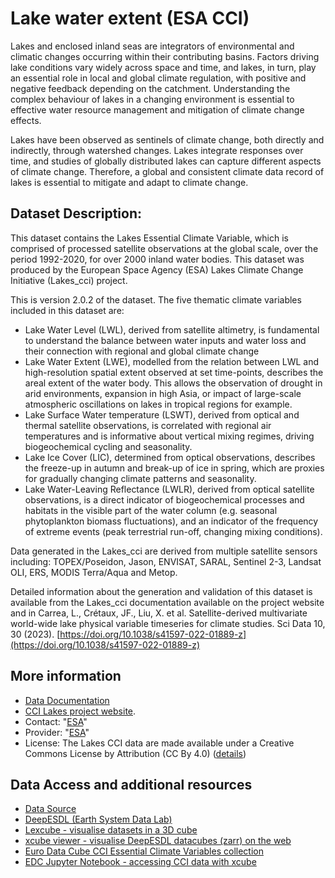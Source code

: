 # Lake water extent (ESA CCI)

Lakes and enclosed inland seas are integrators of environmental and climatic changes occurring within their contributing basins. Factors driving lake conditions vary widely across space and time, and lakes, in turn, play an essential role in local and global climate regulation, with positive and negative feedback depending on the catchment. Understanding the complex behaviour of lakes in a changing environment is essential to effective water resource management and mitigation of climate change effects.

Lakes have been observed as sentinels of climate change, both directly and indirectly, through watershed changes. Lakes integrate responses over time, and studies of globally distributed lakes can capture different aspects of climate change. Therefore, a global and consistent climate data record of lakes is essential to mitigate and adapt to climate change.

## Dataset Description: 

This dataset contains the Lakes Essential Climate Variable, which is comprised of processed satellite observations at the global scale, over the period 1992-2020, for over 2000 inland water bodies. This dataset was produced by the European Space Agency (ESA) Lakes Climate Change Initiative (Lakes_cci) project. 

This is version 2.0.2 of the dataset. The five thematic climate variables included in this dataset are: 
- Lake Water Level (LWL), derived from satellite altimetry, is fundamental to understand the balance between water inputs and water loss and their connection with regional and global climate change
- Lake Water Extent (LWE), modelled from the relation between LWL and high-resolution spatial extent observed at set time-points, describes the areal extent of the water body. This allows the observation of drought in arid environments, expansion in high Asia, or impact of large-scale atmospheric oscillations on lakes in tropical regions for example.
- Lake Surface Water temperature (LSWT), derived from optical and thermal satellite observations, is correlated with regional air temperatures and is informative about vertical mixing regimes, driving biogeochemical cycling and seasonality.
- Lake Ice Cover (LIC), determined from optical observations, describes the freeze-up in autumn and break-up of ice in spring, which are proxies for gradually changing climate patterns and seasonality.
- Lake Water-Leaving Reflectance (LWLR), derived from optical satellite observations, is a direct indicator of biogeochemical processes and habitats in the visible part of the water column (e.g. seasonal phytoplankton biomass fluctuations), and an indicator of the frequency of extreme events (peak terrestrial run-off, changing mixing conditions).

Data generated in the Lakes_cci are derived from multiple satellite sensors including: TOPEX/Poseidon, Jason, ENVISAT, SARAL, Sentinel 2-3, Landsat OLI, ERS, MODIS Terra/Aqua and Metop. 

Detailed information about the generation and validation of this dataset is available from the Lakes_cci documentation available on the project website and in Carrea, L., Crétaux, JF., Liu, X. et al. Satellite-derived multivariate world-wide lake physical variable timeseries for climate studies. Sci Data 10, 30 (2023). [https://doi.org/10.1038/s41597-022-01889-z](https://doi.org/10.1038/s41597-022-01889-z)


## More information
- [Data Documentation](https://climate.esa.int/en/projects/lakes/key-documents-lakes/)
- [CCI Lakes project website](https://climate.esa.int/en/projects/lakes/about/).
- Contact: "[ESA](mailto:cci-lakes.contact@groupcls.com)"
- Provider: "[ESA](http://www.esa.int/)"
- License: The Lakes CCI data are made available under a Creative Commons License by Attribution (CC By 4.0) ([details](https://creativecommons.org/licenses/by/4.0/))

## Data Access and additional resources

- [Data Source](https://catalogue.ceda.ac.uk/uuid/a07deacaffb8453e93d57ee214676304)
- [DeepESDL (Earth System Data Lab)](https://www.earthsystemdatalab.net)
- [Lexcube - visualise datasets in a 3D cube](https://viewer.earthsystemdatalab.net)
- [xcube viewer - visualise DeepESDL datacubes (zarr) on the web](https://viewer.earthsystemdatalab.net)
- [Euro Data Cube CCI Essential Climate Variables collection](https://collections.eurodatacube.com/climate-change-initiative/)
- [EDC Jupyter Notebook - accessing CCI data with xcube](https://eurodatacube.com/notebooks/curated/EDC_Access_CCI_data.ipynb)

   
